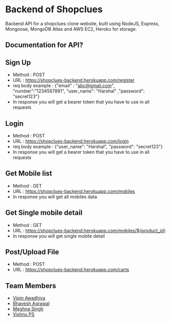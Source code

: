 # Backend of Shopclues

Backend API for a shopclues clone website, built using NodeJS, Express, Mongoose, MongoDB Atlas and AWS EC2, Heroku for storage.

## Documentation for API?

## Sign Up
- Method : POST
- URL : https://shopclues-backend.herokuapp.com/register
- req body example : {"email" : "abc@gmail.com", "number":"1234567891", "user_name": "Harshal" ,"password": "secret123"}
- In response you will get a bearer token that you have to use in all requests

## Login
- Method : POST
- URL : https://shopclues-backend.herokuapp.com/login
- req body example : {"user_name": "Harshal", "password": "secret123"}
- In response you will get a bearer token that you have to use in all requests

## Get Mobile list
- Method : GET
- URL : https://shopclues-backend.herokuapp.com/mobiles
- In response you will get all mobiles data

## Get Single mobile detail
- Method : GET
- URL : https://shopclues-backend.herokuapp.com/mobiles/${product_id}
- In response you will get single mobile detail

## Post/Upload File
- Method : POST
- URL : https://shopclues-backend.herokuapp.com/carts

## Team Members
- [Vipin Awadhiya](https://github.com/Vipin115)
- [Bhavesh Agrawal](https://github.com/Bhavesh-XLV)
- [Meghna Singh](https://github.com/Meghna9027)
- [Vishnu PS](https://github.com/VishnuPScodes)
